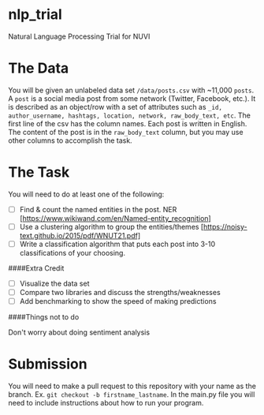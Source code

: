 # nlp_trial
Natural Language Processing Trial for NUVI

# The Data

You will be given an unlabeled data set `/data/posts.csv` with ~11,000 `posts`. A `post` is a social media post from some network (Twitter, Facebook, etc.). It is described as an object/row with a set of attributes such as `_id, author_username, hashtags, location, network, raw_body_text, etc`. The first line of the csv has the column names. Each post is written in English. The content of the post is in the `raw_body_text` column, but you may use other columns to accomplish the task. 

# The Task

You will need to do at least one of the following:

- [ ] Find & count the named entities in the post. NER [https://www.wikiwand.com/en/Named-entity_recognition]
- [ ] Use a clustering algorithm to group the entities/themes [https://noisy-text.github.io/2015/pdf/WNUT21.pdf]
- [ ] Write a classification algorithm that puts each post into 3-10 classifications of your choosing.

####Extra Credit

- [ ] Visualize the data set
- [ ] Compare two libraries and discuss the strengths/weaknesses
- [ ] Add benchmarking to show the speed of making predictions

####Things not to do

Don't worry about doing sentiment analysis

# Submission
You will need to make a pull request to this repository with your name as the branch. Ex. `git checkout -b firstname_lastname`.
In the main.py file you will need to include instructions about how to run your program.

